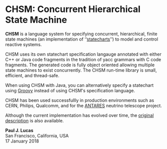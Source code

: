 # CHSM: Concurrent Hierarchical State Machine

**CHSM** is a language system
for specifying concurrent, hierarchical, finite state machines
(an implementation of
‘‘[statecharts](http://en.wikipedia.org/wiki/Statechart#Harel_statechart)’’)
to model and control reactive systems.

CHSM uses its own statechart specification langauge
annotated with either C++ or Java code fragments
in the tradition of yacc grammars with C code fragments.
The generated code is fully object oriented
allowing multiple state machines to exist concurrently.
The CHSM run-time library is small, efficient, and thread-safe.

When using CHSM with Java,
you can alternatively specify a statechart using
[Groovy](http://www.groovy-lang.org)
instead of using CHSM's specification language.

CHSM has been used successfullly in production environments
such as CERN, Philips, Qualcomm,
and for the
[ANTARES](http://antares.in2p3.fr/) neutrino telescope project.

Although the current implementation has evolved over time,
the [original description](https://www.dropbox.com/s/06xf5wcsnhi0wht/pjl-chsm-thesis.pdf)
is also available.

**Paul J. Lucas**  
San Francisco, California, USA  
17 January 2018
